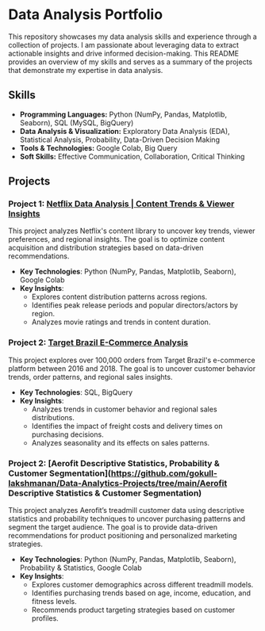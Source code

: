 # Data Analysis Portfolio

This repository showcases my data analysis skills and experience through a collection of projects. I am passionate about leveraging data to extract actionable insights and drive informed decision-making. This README provides an overview of my skills and serves as a summary of the projects that demonstrate my expertise in data analysis.

## Skills

* **Programming Languages:** Python (NumPy, Pandas, Matplotlib, Seaborn), SQL (MySQL, BigQuery)
* **Data Analysis & Visualization:** Exploratory Data Analysis (EDA), Statistical Analysis, Probability, Data-Driven Decision Making
* **Tools & Technologies:** Google Colab, Big Query
* **Soft Skills:** Effective Communication, Collaboration, Critical Thinking

## Projects

### Project 1: [Netflix Data Analysis | Content Trends & Viewer Insights](https://github.com/gokull-lakshmanan/Data-Analytics-Projects/tree/main/Netflix-Data-Exploration(Python))
This project analyzes Netflix's content library to uncover key trends, viewer preferences, and regional insights. The goal is to optimize content acquisition and distribution strategies based on data-driven recommendations.

- **Key Technologies**: Python (NumPy, Pandas, Matplotlib, Seaborn), Google Colab
- **Key Insights**:
  - Explores content distribution patterns across regions.
  - Identifies peak release periods and popular directors/actors by region.
  - Analyzes movie ratings and trends in content duration.

### Project 2: [Target Brazil E-Commerce Analysis](https://github.com/gokull-lakshmanan/Data-Analytics-Projects/tree/main/Target-Brazil-Ecommerce(SQL))
This project explores over 100,000 orders from Target Brazil's e-commerce platform between 2016 and 2018. The goal is to uncover customer behavior trends, order patterns, and regional sales insights.

- **Key Technologies**: SQL, BigQuery
- **Key Insights**:
  - Analyzes trends in customer behavior and regional sales distributions.
  - Identifies the impact of freight costs and delivery times on purchasing decisions.
  - Analyzes seasonality and its effects on sales patterns.

### Project 2: [Aerofit Descriptive Statistics, Probability & Customer Segmentation](https://github.com/gokull-lakshmanan/Data-Analytics-Projects/tree/main/Aerofit Descriptive Statistics & Customer Segmentation)
This project analyzes Aerofit’s treadmill customer data using descriptive statistics and probability techniques to uncover purchasing patterns and segment the target audience. The goal is to provide data-driven recommendations for product positioning and personalized marketing strategies.

- **Key Technologies**: Python (NumPy, Pandas, Matplotlib, Seaborn), Probability & Statistics, Google Colab
- **Key Insights**:
  - Explores customer demographics across different treadmill models.
  - Identifies purchasing trends based on age, income, education, and fitness levels.
  - Recommends product targeting strategies based on customer profiles.
